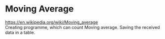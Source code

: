 # Moving Average
https://en.wikipedia.org/wiki/Moving_average <br />
Creating programme, which can count Moving average. Saving the received data in a table.
